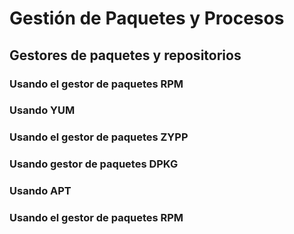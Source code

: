 # Gestión de Paquetes y Procesos
## Gestores de paquetes y repositorios
### Usando el gestor de paquetes RPM

### Usando YUM
### Usando el gestor de paquetes ZYPP
### Usando gestor de paquetes DPKG
### Usando APT
### Usando el gestor de paquetes RPM